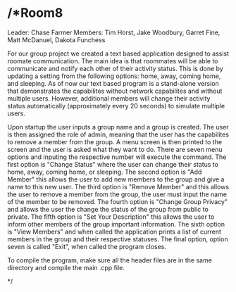 /*Room8
=====

Leader: Chase Farmer 
Members: Tim Horst, Jake Woodbury, Garret Fine, Matt McDanuel, Dakota Funchess

For our group project we created a text based application designed to assist roomate communication. The main idea is that roommates will be able to communicate and notify each other of their activity status. This is done by updating a setting from the following options: home, away, coming home, and sleeping. As of now our text based program is a stand-alone version that demonstrates the capabilites without network capabilites and without multiple users. However, additional members will change their activity status automatically (approximately every 20 seconds) to simulate multiple users.

Upon startup the user inputs a group name and a group is created. The user is then assigned the role of admin, meaning that the user has the capabilites to remove a member from the group. A menu screen is then printed to the screen and the user is asked what they want to do. There are seven menu options and inputing the respective number will execute the command. The first option is "Change Status" where the user can change their status to home, away, coming home, or sleeping. The second option is "Add Member" this allows the user to add new members to the group and give a name to this new user. The third option is "Remove Member" and this allows the user to remove a member from the group, the user must input the name of the member to be removed. The fourth option is "Change Group Privacy" and allows the user the change the status of the group from public to private. The fifth option is "Set Your Description" this allows the user to inform other members of the group important information. The sixth option is "View Members" and when called the application prints a list of current members in the group and their respective statuses. The final option, option seven is called "Exit", when called the program closes.

To compile the program, make sure all the header files are in the same directory and compile the main .cpp file.



*/
